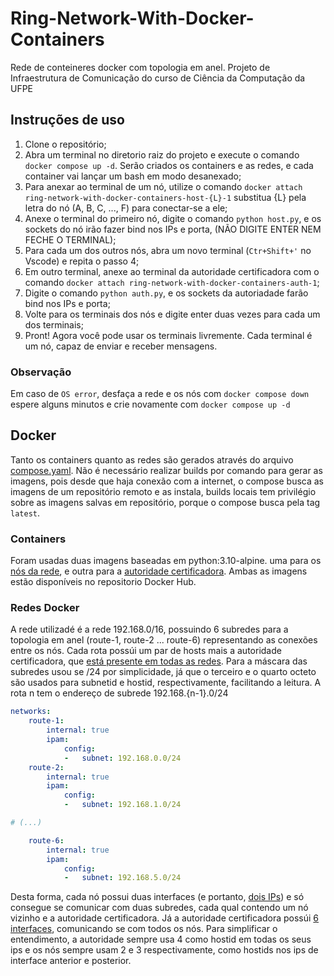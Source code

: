 # Ring-Network-With-Docker-Containers
Rede de conteineres docker com topologia em anel. Projeto de Infraestrutura de Comunicação do curso de Ciência da Computação da UFPE

## Instruções de uso
1. Clone o repositório;
2. Abra um terminal no diretorio raiz do projeto e execute o comando `docker compose up -d`. Serão criados os containers e as redes, e cada container vai lançar um bash em modo desanexado;
3. Para anexar ao terminal de um nó, utilize o comando `docker attach ring-network-with-docker-containers-host-{L}-1` substitua {L} pela letra do nó (A, B, C, ..., F) para conectar-se a ele;
4. Anexe o terminal do primeiro nó, digite o comando `python host.py`, e os sockets do nó irão fazer bind nos IPs e porta, (NÃO DIGITE ENTER NEM FECHE O TERMINAL);
5. Para cada um dos outros nós, abra um novo terminal (`Ctr+Shift+'` no Vscode) e repita o passo 4;
7. Em outro terminal, anexe ao terminal da autoridade certificadora com o comando `docker attach ring-network-with-docker-containers-auth-1`;
8. Digite o comando `python auth.py`, e os sockets da autoriadade farão bind nos IPs e porta;
9. Volte para os terminais dos nós e digite enter duas vezes para cada um dos terminais;
10. Pront! Agora você pode usar os terminais livremente. Cada terminal é um nó, capaz de enviar e receber mensagens.

### Observação
Em caso de `OS error`, desfaça a rede e os nós com `docker compose down` espere alguns minutos e crie novamente com `docker compose up -d`

## Docker
Tanto os containers quanto as redes são gerados através do arquivo [compose.yaml](./compose.yaml). Não é necessário realizar builds por comando para gerar as imagens, pois desde que haja conexão com a internet, o compose busca as imagens de um repositório remoto e as instala, builds locais tem privilégio sobre as imagens salvas em repositório, porque o compose busca pela tag `latest`.

### Containers
Foram usadas duas imagens baseadas em python:3.10-alpine. uma para os [nós da rede](https://hub.docker.com/r/gust4vossm/hosts), e outra para a [autoridade certificadora](https://hub.docker.com/r/gust4vossm/auth). Ambas as imagens estão disponíveis no repositorio Docker Hub.

### Redes Docker
A rede utilizadé é a rede 192.168.0/16, possuindo 6 subredes para a topologia em anel (route-1, route-2 ... route-6) representando as conexões entre os nós. Cada rota possúi um par de hosts mais a autoridade certificadora, que [está presente em todas as redes](./compose.yaml#L8-L20). Para a máscara das subredes usou se /24 por simplicidade, já que o terceiro e o quarto octeto são usados para subnetid e hostid, respectivamente, facilitando a leitura. A rota n tem o endereço de subrede 192.168.{n-1}.0/24

```yaml
networks: 
    route-1:
        internal: true
        ipam:
            config:
            -   subnet: 192.168.0.0/24
    route-2:
        internal: true
        ipam:
            config:
            -   subnet: 192.168.1.0/24

# (...)

    route-6:
        internal: true
        ipam:
            config:
            -   subnet: 192.168.5.0/24
```
Desta forma, cada nó possui duas interfaces (e portanto, [dois IPs](./compose.yaml#L27#L31)) e só consegue se comunicar com duas subredes, cada qual contendo um nó vizinho e a autoridade certificadora. Já a autoridade certificadora possúi [6 interfaces](./compose.yaml#L8-L20), comunicando se com todos os nós. Para simplificar o entendimento, a autoridade sempre usa 4 como hostid em todas os seus ips e os nós sempre usam 2 e 3 respectivamente, como hostids nos ips de interface anterior e posterior.
